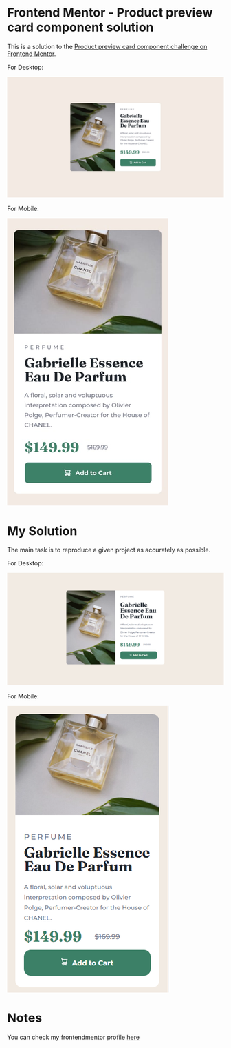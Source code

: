# Frontend Mentor - Product preview card component solution

This is a solution to the [Product preview card component challenge on Frontend Mentor](https://www.frontendmentor.io/challenges/product-preview-card-component-GO7UmttRfa).

For Desktop:

![image](./design/desktop-design.jpg)

For Mobile:

![image](./design/mobile-design.jpg)
# My Solution

The main task is to reproduce a given project as accurately as possible.

For Desktop: 

![image](./screens/desktop-screen.png)

For Mobile:

![image](./screens/mobile-screen.png)

# Notes

You can check my frontendmentor profile [here](https://www.frontendmentor.io/profile/JCzyszczon)